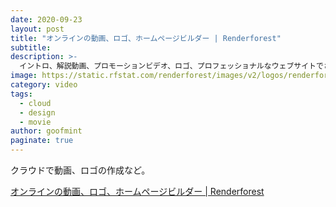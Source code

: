 ```yaml
---
date: 2020-09-23
layout: post
title: "オンラインの動画、ロゴ、ホームページビルダー | Renderforest"
subtitle: 
description: >-
  イントロ、解説動画、プロモーションビデオ、ロゴ、プロフェッショナルなウェブサイトでさえ作れてしまうオールインワンプラットフォームです。
image: https://static.rfstat.com/renderforest/images/v2/logos/renderforest-logo2.jpg
category: video
tags:
  - cloud
  - design
  - movie
author: goofmint
paginate: true
---
```

クラウドで動画、ロゴの作成など。

[オンラインの動画、ロゴ、ホームページビルダー | Renderforest](https://www.renderforest.com/jp/)
